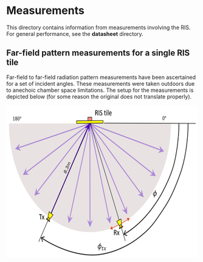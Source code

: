 # Measurements

This directory contains information from measurements involving the RIS. For general performance, see the __datasheet__ directory.

## Far-field pattern measurements for a single RIS tile

Far-field to far-field radiation pattern measurements have been ascertained for a set of incident angles. These measurements were taken outdoors due to anechoic chamber space limitations. The setup for the measurements is depicted below (for some reason the original does not translate properly). 

<img src="images/ff_measurement_setup.png" height="400">
